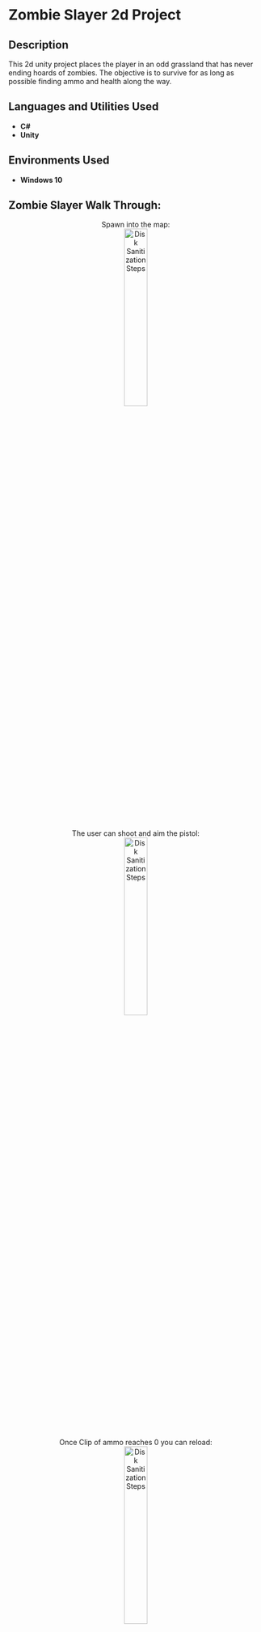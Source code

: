 <h1>Zombie Slayer 2d Project</h1>

<h2>Description</h2>
This 2d unity project places the player in an odd grassland that has never ending hoards of zombies. The objective is to survive for as long as possible finding ammo and health along the way.
<br />


<h2>Languages and Utilities Used</h2>

- <b>C#</b> 
- <b>Unity</b>


<h2>Environments Used </h2>

- <b>Windows 10</b>


<h2>Zombie Slayer Walk Through:</h2>

<p align="center">
Spawn into the map: <br/>
<img src="https://i.imgur.com/EF052jq.gif" height="30%" width="30%" alt="Disk Sanitization Steps"/>
<br />
<br />
The user can shoot and aim the pistol:  <br/>
<img src="https://i.imgur.com/vENLIRU.gif" height="30%" width="30%" alt="Disk Sanitization Steps"/>
<br />
<br />
Once Clip of ammo reaches 0 you can reload: <br/>
<img src="https://i.imgur.com/5wyuR3W.gif" height="30%" width="30%" alt="Disk Sanitization Steps"/>
<br />
<br />
Confirm your selection:  <br/>
<img src="https://i.imgur.com/cdFHBiU.png" height="80%" width="80%" alt="Disk Sanitization Steps"/>
<br />
<br />
Wait for process to complete (may take some time):  <br/>
<img src="https://i.imgur.com/JL945Ga.png" height="80%" width="80%" alt="Disk Sanitization Steps"/>
<br />
<br />
Sanitization complete:  <br/>
<img src="https://i.imgur.com/K71yaM2.png" height="80%" width="80%" alt="Disk Sanitization Steps"/>
<br />
<br />
Observe the wiped disk:  <br/>
<img src="https://i.imgur.com/AeZkvFQ.png" height="80%" width="80%" alt="Disk Sanitization Steps"/>
</p>

<!--
 ```diff
- text in red
+ text in green
! text in orange
# text in gray
@@ text in purple (and bold)@@
```
--!>
